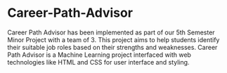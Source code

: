 # Career-Path-Advisor
Career Path Advisor has been implemented as part of our 5th Semester Minor Project with a team of 3. 
This project aims to help students identify their suitable job roles based on their strengths and weaknesses.
Career Path Advisor is a Machine Learning project interfaced with web technologies like HTML and CSS for user interface and styling.

